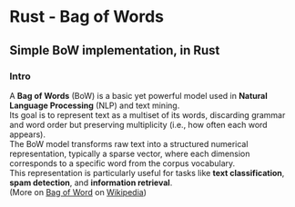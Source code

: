 # Rust - Bag of Words

## Simple BoW implementation, in Rust

### Intro

A **Bag of Words** (BoW) is a basic yet powerful model used in **Natural Language Processing** (NLP) and text mining.  
Its goal is to represent text as a multiset of its words, discarding grammar and word order but preserving multiplicity (i.e., how often each word appears).  
The BoW model transforms raw text into a structured numerical representation, typically a sparse vector, where each dimension corresponds to a specific word from the corpus vocabulary.  
This representation is particularly useful for tasks like **text classification**, **spam detection**, and **information retrieval**.  
(More on [Bag of Word](https://en.wikipedia.org/wiki/Bag-of-words_model) on [Wikipedia](https://en.wikipedia.org))

